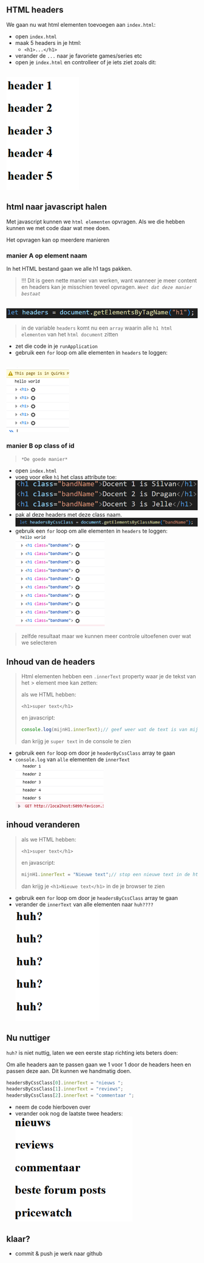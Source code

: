 
## HTML headers

We gaan nu wat html elementen toevoegen aan `index.html`:

- open `index.html`
- maak 5 headers in je html:
    - `<h1>...</h1>`
- verander de `...` naar je favoriete games/series etc
- open je `index.html` en controlleer of je iets ziet zoals dit:

</br>![](img/headers.PNG)



## html naar javascript halen

Met javascript kunnen we `html elementen` opvragen. Als we die hebben kunnen we met code daar wat mee doen. 

Het opvragen kan op meerdere manieren

### manier A op element naam

In het HTML bestand gaan we alle h1 tags pakken. 
> !!! Dit is geen nette manier van werken, want wanneer je meer content en headers kan je misschien teveel opvragen. *`Weet dat deze manier bestaat`*

</br>![](img/getbytag.PNG)

> in de variable `headers` komt nu een `array` waarin alle `h1 html elementen` van het `html document` zitten

- zet die code in je `runApplication`
- gebruik een `for` loop om alle elementen in `headers` te loggen:

</br>![](img/headerresult.PNG)


### manier B op class of id 

> `*De goede manier*`

- open `index.html`
- voeg voor elke `h1` het class attribute toe:
![](img/htmlclass.png)
- pak al deze headers met deze class naam.
![](img/getbyclass.png)
- gebruik een `for` loop om alle elementen in `headers` te loggen:
</br>![](img/headerresult2.PNG)

> zelfde resultaat maar we kunnen meer controle uitoefenen over wat we selecteren


## Inhoud van de headers 

> Html elementen hebben een `.innerText` property waar je de tekst van het > element mee kan zetten:
> 
> als we HTML hebben:
> ```
> <h1>super text</h1>
> ```
> 
> en javascript:
> ```js
> console.log(mijnH1.innerText);// geef weer wat de text is van mijnH1
> ```
> dan krijg je `super text` in de console te zien


- gebruik een `for` loop om door je `headerByCssClass` array te gaan
- `console.log` van `alle` elementen de `innerText`
</br>![](img/innertext.PNG)


## inhoud veranderen

> 
> als we HTML hebben:
> ```
> <h1>super text</h1>
> ```
> 
> en javascript:
> ```js
> mijnH1.innerText = "Nieuwe text";// stop een nieuwe text in de html
> ```
> dan krijg je `<h1>Nieuwe text</h1>` in de je browser te zien

- gebruik een `for` loop om door je `headersByCssClass` array te gaan
- verander de `innerText` van alle elementen naar `huh????`
</br>![](img/innertext2.PNG)


## Nu nuttiger

`huh?` is niet nuttig, laten we een eerste stap richting iets beters doen:

Om alle headers aan te passen gaan we 1 voor 1 door de headers heen en passen deze aan. Dit kunnen we handmatig doen.
```js
headersByCssClass[0].innerText = "nieuws ";
headersByCssClass[1].innerText = "reviews";
headersByCssClass[2].innerText = "commentaar ";
```

- neem de code hierboven over
- verander ook nog de laatste twee headers:
</br>![](img/innertext3.PNG)

## klaar?

- commit & push je werk naar github
